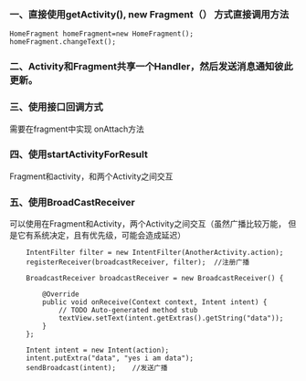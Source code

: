 
### 一、直接使用getActivity(), new Fragment（） 方式直接调用方法
    HomeFragment homeFragment=new HomeFragment();  
    homeFragment.changeText();  
        
### 二、Activity和Fragment共享一个Handler，然后发送消息通知彼此更新。

### 三、使用接口回调方式 
需要在fragment中实现 onAttach方法
        
### 四、使用startActivityForResult 
Fragment和activity，和两个Activity之间交互
        
### 五、使用BroadCastReceiver 
可以使用在Fragment和Activity，两个Activity之间交互（虽然广播比较万能， 但是它有系统决定，且有优先级，可能会造成延迟）
        
        IntentFilter filter = new IntentFilter(AnotherActivity.action);    
        registerReceiver(broadcastReceiver, filter);  //注册广播
        
        BroadcastReceiver broadcastReceiver = new BroadcastReceiver() {    
    
            @Override    
            public void onReceive(Context context, Intent intent) {    
                // TODO Auto-generated method stub    
                textView.setText(intent.getExtras().getString("data"));    
            }    
        };    
        
        Intent intent = new Intent(action);    
        intent.putExtra("data", "yes i am data");    
        sendBroadcast(intent);    //发送广播